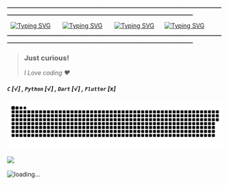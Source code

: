 **____________________________________________________________________________________________________________________________________________**

  <a href="https://t.me/JANNATGAOSHIQMAN077"><img src="https://readme-typing-svg.herokuapp.com?font=Poppins+code&weight=600&duration=3000&pause=70000&color=24F700&center=true&vCenter=true&width=90&height=20&lines=Telegram" alt="Typing SVG" /></a>                     <a href="https://www.instagram.com/nodirbek_soliyev0811"><img src="https://readme-typing-svg.herokuapp.com?font=Poppins+code&weight=600&duration=3000&pause=70000&color=F70000&center=true&vCenter=true&width=100&height=20&lines=Instagram" alt="Typing SVG" /></a>       <a href="https://www.facebook.com/nodirchiksoliyev0811"><img src="https://readme-typing-svg.herokuapp.com?font=Poppins+code&weight=600&duration=3000&pause=70000&color=0C65F7&center=true&vCenter=true&width=90&height=20&lines=Fasebook" alt="Typing SVG" /></a>      <a href="https://github.com/nodirbeksoliyev0811"><img src="https://readme-typing-svg.herokuapp.com?font=Poppins+code&weight=600&duration=3000&pause=70000&color=D0D0D0D&center=true&vCenter=true&width=80&height=20&lines=Git+Hub" alt="Typing SVG" /></a>
**____________________________________________________________________________________________________________________________________________**


> ### Just curious!  
> _I Love coding ❤️_ 
##### `C` [√] , `Python` [√] , `Dart` [√] , `Flutter` [x]

<a href="https://github.com/nodirbeksoliyev0811"><img src="contributions.svg"></a>

<img width="0" src="https://visitor-badge.glitch.me/badge?page_id=nodirbeksoliyev0811.nodirbeksoliyev0811" />

![loading...](https://user-images.githubusercontent.com/116708762/214655455-26f19a64-660c-4578-b961-089d67f4b9b7.png)
